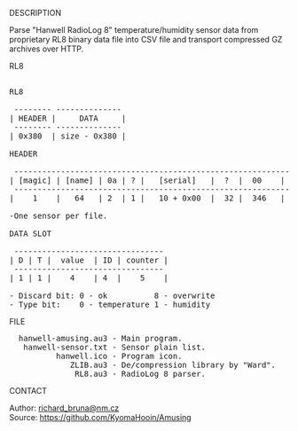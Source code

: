 
DESCRIPTION

Parse "Hanwell RadioLog 8" temperature/humidity sensor data from proprietary RL8 binary data file into CSV file and transport compressed GZ archives over HTTP.

RL8

<pre>

RL8

 -------- --------------
| HEADER |     DATA     |
 -------- --------------
| 0x380  | size - 0x380 |

HEADER

 ----------------------------------------------------------------------
| [magic] | [name] | 0a | ? |   [serial]   |  ?  |  00    |  ? |  00   |
 ----------------------------------------------------------------------
|    1    |   64   | 2  | 1 |   10 + 0x00  |  32 |  346   | 12 |  884  | 

-One sensor per file.

DATA SLOT

 --------------------------------
| D | T |  value  | ID | counter |
 --------------------------------
| 1 | 1 |    4    | 4  |    5    |

- Discard bit: 0 - ok          8 - overwrite
- Type bit:    0 - temperature 1 - humidity
</pre>

FILE

<pre>
  hanwell-amusing.au3 - Main program.
   hanwell-sensor.txt - Sensor plain list.
          hanwell.ico - Program icon.
             ZLIB.au3 - De/compression library by "Ward".
              RL8.au3 - RadioLog 8 parser.
</pre>

CONTACT

Author: richard_bruna@nm.cz<br>
Source: https://github.com/KyomaHooin/Amusing
